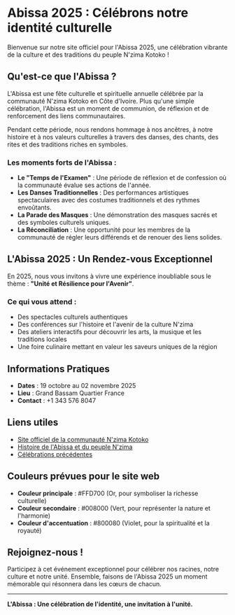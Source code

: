 # Abissa 2025 : Célébrons notre identité culturelle

Bienvenue sur notre site officiel pour l'Abissa 2025, une célébration vibrante de la culture et des traditions du peuple N'zima Kotoko ! 

## Qu'est-ce que l'Abissa ?

L'Abissa est une fête culturelle et spirituelle annuelle célébrée par la communauté N'zima Kotoko en Côte d'Ivoire. Plus qu'une simple célébration, l'Abissa est un moment de communion, de réflexion et de renforcement des liens communautaires. 

Pendant cette période, nous rendons hommage à nos ancêtres, à notre histoire et à nos valeurs culturelles à travers des danses, des chants, des rites et des traditions riches en symboles.

### Les moments forts de l'Abissa :

- **Le "Temps de l'Examen"** : Une période de réflexion et de confession où la communauté évalue ses actions de l'année.
- **Les Danses Traditionnelles** : Des performances artistiques spectaculaires avec des costumes traditionnels et des rythmes envoûtants.
- **La Parade des Masques** : Une démonstration des masques sacrés et des symboles culturels uniques.
- **La Réconciliation** : Une opportunité pour les membres de la communauté de régler leurs différends et de renouer des liens solides.

## L'Abissa 2025 : Un Rendez-vous Exceptionnel

En 2025, nous vous invitons à vivre une expérience inoubliable sous le thème : **"Unité et Résilience pour l'Avenir"**. 

### Ce qui vous attend :

- Des spectacles culturels authentiques
- Des conférences sur l'histoire et l'avenir de la culture N'zima
- Des ateliers interactifs pour découvrir les arts, la musique et les traditions locales
- Une foire culinaire mettant en valeur les saveurs uniques de la région

## Informations Pratiques

- **Dates** : 19 octobre au 02 novembre 2025 
- **Lieu** : Grand Bassam Quartier France
- **Contact** : +1 343 576 8047

## Liens utiles

- [Site officiel de la communauté N'zima Kotoko](https://abissa.net/?fbclid=IwZXh0bgNhZW0CMTAAAR3ipWBKxjpxH236xtyHp1LkYLwMOazeraf9CcSYeSFTKt1GkunYcJsqhiw_aem_EG7YdQ9CCOzNCq8In60oyQ)
- [Histoire de l'Abissa et du peuple N'zima](https://abissa.net/de-lorigine-des-nzima/)
- [Célébrations précédentes](https://www.facebook.com/Abissaofficiel/)

## Couleurs prévues pour le site web

- **Couleur principale** : #FFD700 (Or, pour symboliser la richesse culturelle)
- **Couleur secondaire** : #008000 (Vert, pour représenter la nature et l'harmonie)
- **Couleur d'accentuation** : #800080 (Violet, pour la spiritualité et la royauté)

## Rejoignez-nous !

Participez à cet événement exceptionnel pour célébrer nos racines, notre culture et notre unité. Ensemble, faisons de l'Abissa 2025 un moment mémorable qui résonnera dans les cœurs de chacun.

---

**L'Abissa : Une célébration de l'identité, une invitation à l'unité.**
